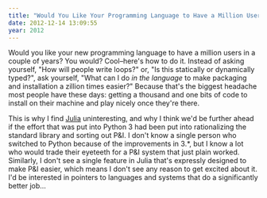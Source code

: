 ```yaml
---
title: "Would You Like Your Programming Language to Have a Million Users?"
date: 2012-12-14 13:09:55
year: 2012
---
```

<p>Would you like your new programming language to have a million users in a couple of years? You would? Cool–here's how to do it. Instead of asking yourself, "How will people write loops?" or, "Is this statically or dynamically typed?", ask yourself, "What can I do <em>in the language</em> to make packaging and installation a zillion times easier?" Because that's the biggest headache most people have these days: getting a thousand and one bits of code to install on their machine and play nicely once they're there.</p>
<p>This is why I find <a href="http://julialang.org/">Julia</a> uninteresting, and why I think we'd be further ahead if the effort that was put into Python 3 had been put into rationalizing the standard library and sorting out P&amp;I. I don't know a single person who switched to Python because of the improvements in 3.*, but I know a lot who would trade their eyeteeth for a P&amp;I system that just plain worked. Similarly, I don't see a single feature in Julia that's expressly designed to make P&amp;I easier, which means I don't see any reason to get excited about it. I'd be interested in pointers to languages and systems that do a significantly better job…</p>

